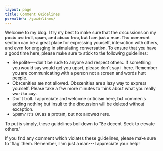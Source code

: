 ```yaml
---
layout: page
title: Comment Guidelines
permalink: /guidelines/
---
```


Welcome to my blog. I try my best to make sure that the discussions on
my posts are troll, spam, and abuse free, but I am just a man. The
comment section can be a great place for expressing yourself,
interaction with others, and even for engaging in stimulating
conversation. To ensure that you have a good time here, please make sure
to stick to the following guidelines:

- Be polite---don't be rude to anyone and respect others. If something
  you would say would get you upset, please don't say it here. Remember
  you are communicating with a person not a screen and words hurt
  people.
- Obscenities are not allowed. Obscenities are a lazy way to express
  yourself. Please take a few more minutes to think about what you really
  want to say.
- Don't troll. I appreciate and welcome criticism here, but comments
  adding nothing but insult to the discussion will be deleted without
  exception.
- Spam? It's OK as a protein, but not allowed here.

To put is simply, these guidelines boil down to "Be decent. Seek to
elevate others."

If you find any comment which violates these guidelines, please make
sure to 'flag' them. Remember, I am just a man---I appreciate your
help!
